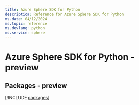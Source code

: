 ```yaml
---
title: Azure Sphere SDK for Python
description: Reference for Azure Sphere SDK for Python
ms.date: 04/12/2024
ms.topic: reference
ms.devlang: python
ms.service: sphere
---
```

# Azure Sphere SDK for Python - preview
## Packages - preview
[!INCLUDE [packages](sphere-index.md)]